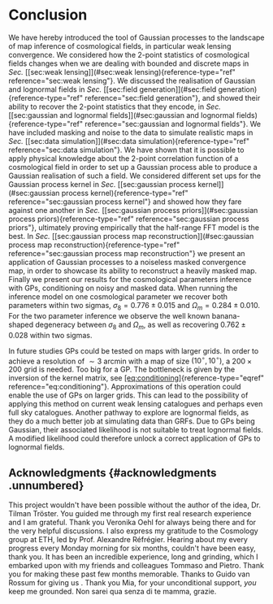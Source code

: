 # Conclusion

We have hereby introduced the tool of Gaussian processes to the landscape of map inference of cosmological fields, in particular weak lensing convergence. We considered how the 2-point statistics of cosmological fields changes when we are dealing with bounded and discrete maps in *Sec.* [\[sec:weak lensing\]](#sec:weak lensing){reference-type="ref" reference="sec:weak lensing"}. We discussed the realisation of Gaussian and lognormal fields in *Sec.* [\[sec:field generation\]](#sec:field generation){reference-type="ref" reference="sec:field generation"}, and showed their ability to recover the 2-point statistics that they encode, in *Sec.* [\[sec:gaussian and lognormal fields\]](#sec:gaussian and lognormal fields){reference-type="ref" reference="sec:gaussian and lognormal fields"}. We have included masking and noise to the data to simulate realistic maps in *Sec.* [\[sec:data simulation\]](#sec:data simulation){reference-type="ref" reference="sec:data simulation"}. We have shown that it is possible to apply physical knowledge about the 2-point correlation function of a cosmological field in order to set up a Gaussian process able to produce a Gaussian realisation of such a field. We considered different set ups for the Gaussian process kernel in *Sec.* [\[sec:gaussian process kernel\]](#sec:gaussian process kernel){reference-type="ref" reference="sec:gaussian process kernel"} and showed how they fare against one another in *Sec.* [\[sec:gaussian process priors\]](#sec:gaussian process priors){reference-type="ref" reference="sec:gaussian process priors"}, ultimately proving empirically that the half-range FFT model is the best. In *Sec.* [\[sec:gaussian process map reconstruction\]](#sec:gaussian process map reconstruction){reference-type="ref" reference="sec:gaussian process map reconstruction"} we present an application of Gaussian processes to a noiseless masked convergence map, in order to showcase its ability to reconstruct a heavily masked map. Finally we present our results for the cosmological parameters inference with GPs, conditioning on noisy and masked data. When running the inference model on one cosmological parameter we recover both parameters within two sigmas, $\sigma_8 = 0.776\pm0.015$ and $\Omega_m = 0.284\pm0.010$. For the two parameter inference we observe the well known banana-shaped degeneracy between $\sigma_8$ and $\Omega_m$, as well as recovering $0.762\pm0.028$ within two sigmas.

In future studies GPs could be tested on maps with larger grids. In order to achieve a resolution of $\sim 3$ arcmin with a map of size $(10^\circ,10^\circ)$, a $200\times200$ grid is needed. Too big for a GP. The bottleneck is given by the inversion of the kernel matrix, see [\[eq:conditioning\]](#eq:conditioning){reference-type="eqref" reference="eq:conditioning"}. Approximations of this operation could enable the use of GPs on larger grids. This can lead to the possibility of applying this method on current weak lensing catalogues and perhaps even full sky catalogues. Another pathway to explore are lognormal fields, as they do a much better job at simulating data than GRFs. Due to GPs being Gaussian, their associated likelihood is not suitable to treat lognormal fields. A modified likelihood could therefore unlock a correct application of GPs to lognormal fields.

## Acknowledgments {#acknowledgments .unnumbered}

This project wouldn't have been possible without the author of the idea, Dr. Tilman Tröster. You guided me through my first real research experience and I am grateful. Thank you Veronika Oehl for always being there and for the very helpful discussions. I also express my gratitude to the Cosmology group at ETH, led by Prof. Alexandre Réfrégier. Hearing about my every progress every Monday morning for six months, couldn't have been easy, thank you. It has been an incredible experience, long and grinding, which I embarked upon with my friends and colleagues Tommaso and Pietro. Thank you for making these past few months memorable. Thanks to Guido van Rossum for giving us . Thank you Mia, for your unconditional support, *you* keep me grounded. Non sarei qua senza di te mamma, grazie.
